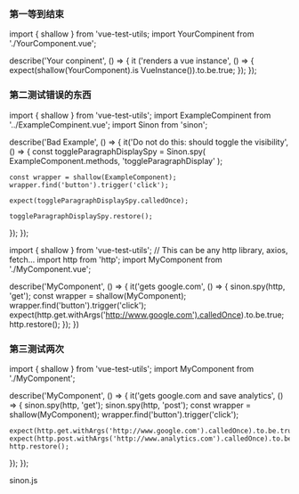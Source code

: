 ### 第一等到结束

import { shallow } from 'vue-test-utils;
import YourCompinent from './YourComponent.vue';

describe('Your conpinent', () => {
    it ('renders a vue instance', () => {
        expect(shallow(YourComponent).is VueInstance()).to.be.true;
    });
});


### 第二测试错误的东西

import { shallow } from 'vue-test-utils';
import ExampleCompinent from '../ExampleCompinent.vue';
import Sinon from 'sinon';

describe('Bad Example', () => {
  it('Do not do this: should toggle the visibility', () => {
    const toggleParagraphDisplaySpy = Sinon.spy(
      ExampleComponent.methods,
      'toggleParagraphDisplay'
    );

    const wrapper = shallow(ExampleComponent);
    wrapper.find('button').trigger('click');

    expect(toggleParagraphDisplaySpy.calledOnce);

    toggleParagraphDisplaySpy.restore();
  });
});


import { shallow } from 'vue-test-utils';
// This can be any http library, axios, fetch…
import http from 'http';
import MyComponent from './MyComponent.vue';

describe('MyComponent', () => {
  it('gets google.com', () => {
    sinon.spy(http, 'get');
    const wrapper = shallow(MyComponent);
    wrapper.find('button').trigger('click');
    expect(http.get.withArgs('http://www.google.com').calledOnce).to.be.true;
    http.restore();
  });
})

### 第三测试两次

import { shallow } from 'vue-test-utils';
import MyComponent from './MyComponent';

describe('MyComponent', () => {
  it('gets google.com and save analytics', () => {
    sinon.spy(http, 'get');
    sinon.spy(http, 'post');
    const wrapper = shallow(MyComponent);
    wrapper.find('button').trigger('click');

    expect(http.get.withArgs('http://www.google.com').calledOnce).to.be.true;
    expect(http.post.withArgs('http://www.analytics.com').calledOnce).to.be.true;
    http.restore();
  });
});


sinon.js


